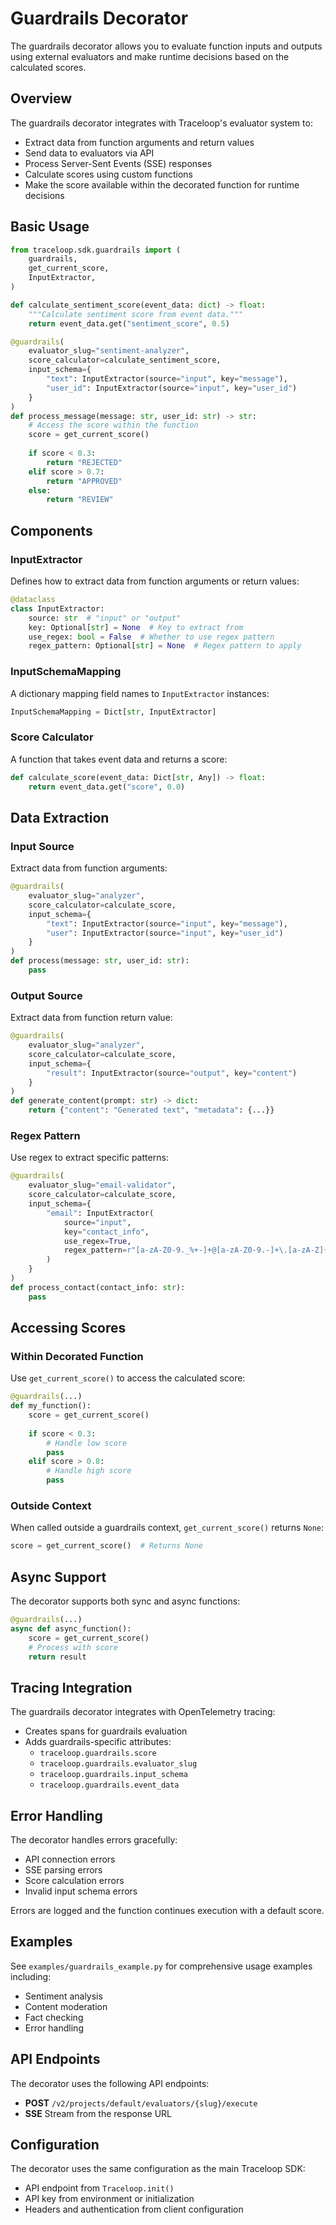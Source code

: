 # Guardrails Decorator

The guardrails decorator allows you to evaluate function inputs and outputs using external evaluators and make runtime decisions based on the calculated scores.

## Overview

The guardrails decorator integrates with Traceloop's evaluator system to:
- Extract data from function arguments and return values
- Send data to evaluators via API
- Process Server-Sent Events (SSE) responses
- Calculate scores using custom functions
- Make the score available within the decorated function for runtime decisions

## Basic Usage

```python
from traceloop.sdk.guardrails import (
    guardrails,
    get_current_score,
    InputExtractor,
)

def calculate_sentiment_score(event_data: dict) -> float:
    """Calculate sentiment score from event data."""
    return event_data.get("sentiment_score", 0.5)

@guardrails(
    evaluator_slug="sentiment-analyzer",
    score_calculator=calculate_sentiment_score,
    input_schema={
        "text": InputExtractor(source="input", key="message"),
        "user_id": InputExtractor(source="input", key="user_id")
    }
)
def process_message(message: str, user_id: str) -> str:
    # Access the score within the function
    score = get_current_score()
    
    if score < 0.3:
        return "REJECTED"
    elif score > 0.7:
        return "APPROVED"
    else:
        return "REVIEW"
```

## Components

### InputExtractor

Defines how to extract data from function arguments or return values:

```python
@dataclass
class InputExtractor:
    source: str  # "input" or "output"
    key: Optional[str] = None  # Key to extract from
    use_regex: bool = False  # Whether to use regex pattern
    regex_pattern: Optional[str] = None  # Regex pattern to apply
```

### InputSchemaMapping

A dictionary mapping field names to `InputExtractor` instances:

```python
InputSchemaMapping = Dict[str, InputExtractor]
```

### Score Calculator

A function that takes event data and returns a score:

```python
def calculate_score(event_data: Dict[str, Any]) -> float:
    return event_data.get("score", 0.0)
```

## Data Extraction

### Input Source

Extract data from function arguments:

```python
@guardrails(
    evaluator_slug="analyzer",
    score_calculator=calculate_score,
    input_schema={
        "text": InputExtractor(source="input", key="message"),
        "user": InputExtractor(source="input", key="user_id")
    }
)
def process(message: str, user_id: str):
    pass
```

### Output Source

Extract data from function return value:

```python
@guardrails(
    evaluator_slug="analyzer",
    score_calculator=calculate_score,
    input_schema={
        "result": InputExtractor(source="output", key="content")
    }
)
def generate_content(prompt: str) -> dict:
    return {"content": "Generated text", "metadata": {...}}
```

### Regex Pattern

Use regex to extract specific patterns:

```python
@guardrails(
    evaluator_slug="email-validator",
    score_calculator=calculate_score,
    input_schema={
        "email": InputExtractor(
            source="input",
            key="contact_info",
            use_regex=True,
            regex_pattern=r"[a-zA-Z0-9._%+-]+@[a-zA-Z0-9.-]+\.[a-zA-Z]{2,}"
        )
    }
)
def process_contact(contact_info: str):
    pass
```

## Accessing Scores

### Within Decorated Function

Use `get_current_score()` to access the calculated score:

```python
@guardrails(...)
def my_function():
    score = get_current_score()
    
    if score < 0.3:
        # Handle low score
        pass
    elif score > 0.8:
        # Handle high score
        pass
```

### Outside Context

When called outside a guardrails context, `get_current_score()` returns `None`:

```python
score = get_current_score()  # Returns None
```

## Async Support

The decorator supports both sync and async functions:

```python
@guardrails(...)
async def async_function():
    score = get_current_score()
    # Process with score
    return result
```

## Tracing Integration

The guardrails decorator integrates with OpenTelemetry tracing:

- Creates spans for guardrails evaluation
- Adds guardrails-specific attributes:
  - `traceloop.guardrails.score`
  - `traceloop.guardrails.evaluator_slug`
  - `traceloop.guardrails.input_schema`
  - `traceloop.guardrails.event_data`

## Error Handling

The decorator handles errors gracefully:

- API connection errors
- SSE parsing errors
- Score calculation errors
- Invalid input schema errors

Errors are logged and the function continues execution with a default score.

## Examples

See `examples/guardrails_example.py` for comprehensive usage examples including:

- Sentiment analysis
- Content moderation
- Fact checking
- Error handling

## API Endpoints

The decorator uses the following API endpoints:

- **POST** `/v2/projects/default/evaluators/{slug}/execute`
- **SSE** Stream from the response URL

## Configuration

The decorator uses the same configuration as the main Traceloop SDK:

- API endpoint from `Traceloop.init()`
- API key from environment or initialization
- Headers and authentication from client configuration 